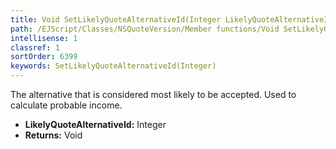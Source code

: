 ```yaml
---
title: Void SetLikelyQuoteAlternativeId(Integer LikelyQuoteAlternativeId)
path: /EJScript/Classes/NSQuoteVersion/Member functions/Void SetLikelyQuoteAlternativeId(Integer p_0)
intellisense: 1
classref: 1
sortOrder: 6399
keywords: SetLikelyQuoteAlternativeId(Integer)
---
```



The alternative that is considered most likely to be accepted. Used to calculate probable income.



* **LikelyQuoteAlternativeId:** Integer
* **Returns:** Void


